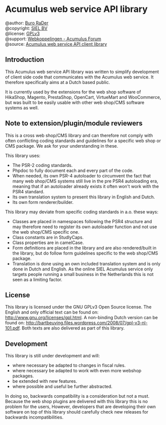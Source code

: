 Acumulus web service API library
================================

@author: [Buro RaDer](https://burorader.com/)  
@copyright: [SIEL BV](https://www.siel.nl/acumulus/)  
@license: [GPLv3](http://www.gnu.org/licenses/gpl.html)  
@support: [Webkoppelingen - Acumulus Forum](https://forum.acumulus.nl/index.php?board=17.0)  
@source: [Acumulus web service API client library](https://github.com/SIELOnline/libAcumulus)

Introduction
------------
This Acumulus web service API library was written to simplify development of
client side code that communicates with the Acumulus web service. It therefore
specifically aims at a Dutch based public.

It is currently used by the extensions for the web shop software of HikaShop,
Magento, PrestaShop, OpenCart, VirtueMart and WooCommerce, but was built to be
easily usable with other web shop/CMS software systems as well.

Note to extension/plugin/module reviewers
-----------------------------------------
This is a cross web shop/CMS library and can therefore not comply with often
conflicting coding standards and guidelines for a specific web shop or CMS
package. We ask for your understanding in these.

This library uses:

 - The PSR-2 coding standards.
 - Phpdoc to fully document each and every part of the code.
 - When needed, its own PSR-4 autoloader to circumvent the fact that many
   web shop/CMS systems still live in the pre PSR4 autoloading era, meaning that
   if an autoloader already exists it often won't work with the PSR4 standard.
 - Its own translation system to present this library in English and Dutch.
 - Its own form renderer/builder.
 
This library may deviate from specific coding standards in a.o. these ways:

 - Classes are placed in namespaces following the PSR4 structure and may
   therefore need to register its own autoloader function and not use the
   web shop/CMS specific one.
 - Class constants are in StudlyCaps.
 - Class properties are in camelCase.
 - Form definitions are placed in the library and are also rendered/built in
   the library, but do follow form guidelines specific to the web shop/CMS
   package.
 - Translation is done using an own included translation system and is only
   done in Dutch and English. As the online SIEL Acumulus service only targets
   people running a small business in the Netherlands this is not seen as a
   limiting factor.
   
License
-------
This library is licensed under the GNU GPLv3 Open Source license. The English
and only official text can be found on: http://www.gnu.org/licenses/gpl.html.
A non-binding Dutch version can be found on:
http://bartbeuving.files.wordpress.com/2008/07/gpl-v3-nl-101.pdf.
Both texts are also delivered as part of this library.

Development
------------
This library is still under development and will:

 - where necessary be adapted to changes in fiscal rules.
 - where necessary be adapted to work with even more webshop packages.
 - be extended with new features.
 - where possible and useful be further abstracted.

In doing so, backwards compatibility is a consideration but not a must. Because
the web shop plugins are delivered with this library this is no problem for the
users, However, developers that are developing their own software on top of this
library should carefully check new releases for backwards incompatibilities.
